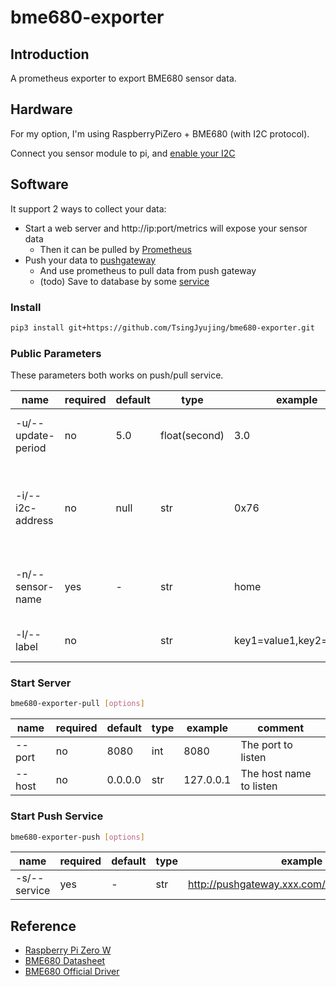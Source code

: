 # bme680-exporter

## Introduction

A prometheus exporter to export BME680 sensor data.

## Hardware

For my option, I'm using RaspberryPiZero + BME680 (with I2C protocol).

Connect you sensor module to pi, and [enable your I2C](https://www.raspberrypi.org/forums/viewtopic.php?t=168787)

## Software

It support 2 ways to collect your data:

- Start a web server and http://ip:port/metrics will expose your sensor data
    - Then it can be pulled by [Prometheus](https://prometheus.io/)
- Push your data to [pushgateway](https://github.com/prometheus/pushgateway)
    - And use prometheus to pull data from push gateway
    - (todo) Save to database by some [service](https://github.com/quickstats/quickstats-django)

### Install

```bash
pip3 install git+https://github.com/TsingJyujing/bme680-exporter.git
```

### Public Parameters

These parameters both works on push/pull service.

|name|required|default|type|example|comment|
|-|-|-|-|-|-|
|-u/--update-period|no|5.0|float(second)|3.0|The time gap to update/push the data|
|-i/--i2c-address|no|null|str|0x76|The I2C address of your BME680 chip, default will auto select|
|-n/--sensor-name|yes|-|str|home|The name of sensor, it will effect metrics name|
|-l/--label|no||str|key1=value1,key2=value2|Metric labels key-value pairs|


### Start Server

```bash
bme680-exporter-pull [options]
```

|name|required|default|type|example|comment|
|-|-|-|-|-|-|
|--port|no|8080|int|8080|The port to listen|
|--host|no|0.0.0.0|str|127.0.0.1|The host name to listen|

### Start Push Service

```bash
bme680-exporter-push [options]
```

|name|required|default|type|example|comment|
|-|-|-|-|-|-|
|-s/--service|yes|-|str|http://pushgateway.xxx.com/metrics/job/my_job|The URL to push|

## Reference

- [Raspberry Pi Zero W](https://www.raspberrypi.org/products/raspberry-pi-zero-w/)
- [BME680 Datasheet](https://raw.githubusercontent.com/SeeedDocument/Grove-Temperature-Humidity-Pressure-Gas-Sensor_BME680/master/res/BME680.pdf)
- [BME680 Official Driver](https://github.com/BoschSensortec/BME680_driver)
